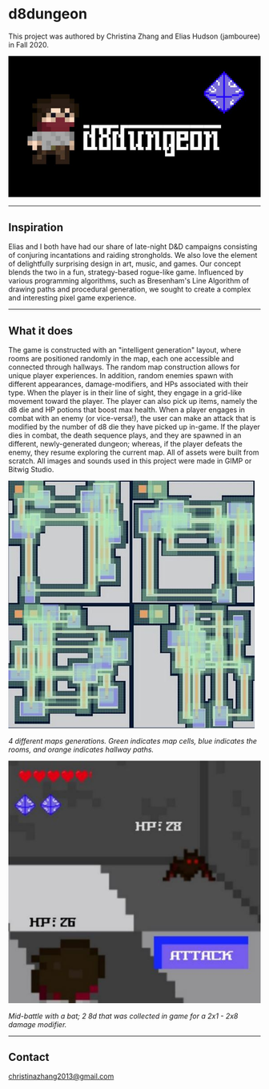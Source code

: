 # d8dungeon

This project was authored by Christina Zhang and Elias Hudson (jambouree) in Fall 2020.

![alt text](README-images/d80.JPG)

- - - -
## Inspiration

Elias and I both have had our share of late-night D&D campaigns consisting of conjuring incantations and raiding strongholds. We also love the element of delightfully surprising design in art, music, and games. Our concept blends the two in a fun, strategy-based rogue-like game. Influenced by various programming algorithms, such as Bresenham's Line Algorithm of drawing paths and procedural generation, we sought to create a complex and interesting pixel game experience.

- - - -
## What it does

The game is constructed with an "intelligent generation" layout, where rooms are positioned randomly in the map, each one accessible and connected through hallways. The random map construction allows for unique player experiences. In addition, random enemies spawn with different appearances, damage-modifiers, and HPs associated with their type. When the player is in their line of sight, they engage in a grid-like movement toward the player. The player can also pick up items, namely the d8 die and HP potions that boost max health. When a player engages in combat with an enemy (or vice-versa!), the user can make an attack that is modified by the number of d8 die they have picked up in-game. If the player dies in combat, the death sequence plays, and they are spawned in an different, newly-generated dungeon; whereas, if the player defeats the enemy, they resume exploring the current map. All of assets were built from scratch. All images and sounds used in this project were made in GIMP or Bitwig Studio.

![alt text](README-images/d81.JPG)

*4 different maps generations. Green indicates map cells, blue indicates the rooms, and orange indicates hallway paths.*

![alt text](README-images/d82.JPG)

*Mid-battle with a bat; 2 8d that was collected in game for a 2x1 - 2x8 damage modifier.*

- - - -
## Contact
christinazhang2013@gmail.com
